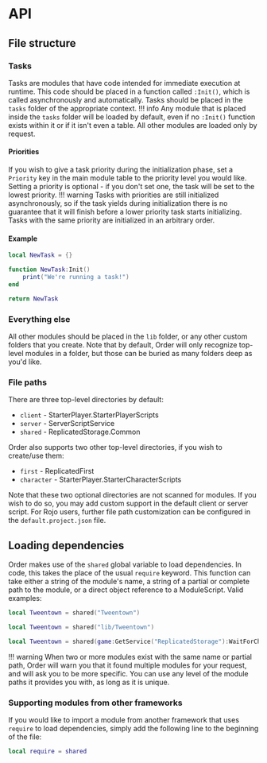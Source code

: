 # API

## File structure

### Tasks
Tasks are modules that have code intended for immediate execution at runtime. This code should be placed in a function called `:Init()`, which is called asynchronously and automatically. Tasks should be placed in the `tasks` folder of the appropriate context.
!!! info
    Any module that is placed inside the `tasks` folder will be loaded by default, even if no `:Init()` function exists within it or if it isn't even a table. All other modules are loaded only by request.
#### Priorities
If you wish to give a task priority during the initialization phase, set a `Priority` key in the main module table to the priority level you would like. Setting a priority is optional - if you don't set one, the task will be set to the lowest priority.
!!! warning
    Tasks with priorities are still initialized asynchronously, so if the task yields during initialization there is no guarantee that it will finish before a lower priority task starts initializing. Tasks with the same priority are initialized in an arbitrary order.
#### Example
```lua
local NewTask = {}

function NewTask:Init()
	print("We're running a task!")
end

return NewTask
```

### Everything else
All other modules should be placed in the `lib` folder, or any other custom folders that you create. Note that by default, Order will only recognize top-level modules in a folder, but those can be buried as many folders deep as you'd like.

### File paths
There are three top-level directories by default:

- `client` - StarterPlayer.StarterPlayerScripts
- `server` - ServerScriptService
- `shared` - ReplicatedStorage.Common

Order also supports two other top-level directories, if you wish to create/use them:

- `first` - ReplicatedFirst
- `character` - StarterPlayer.StarterCharacterScripts

Note that these two optional directories are not scanned for modules. If you wish to do so, you may add custom support in the default client or server script. For Rojo users, further file path customization can be configured in the `default.project.json` file.

## Loading dependencies
Order makes use of the `shared` global variable to load dependencies. In code, this takes the place of the usual `require` keyword. This function can take either a string of the module's name, a string of a partial or complete path to the module, or a direct object reference to a ModuleScript.
Valid examples:
```lua
local Tweentown = shared("Tweentown")
```
```lua
local Tweentown = shared("lib/Tweentown")
```
```lua
local Tweentown = shared(game:GetService("ReplicatedStorage"):WaitForChild("Common"):WaitForChild("lib"):WaitForChild("Tweentown"))
```
!!! warning
    When two or more modules exist with the same name or partial path, Order will warn you that it found multiple modules for your request, and will ask you to be more specific. You can use any level of the module paths it provides you with, as long as it is unique.

### Supporting modules from other frameworks
If you would like to import a module from another framework that uses `require` to load dependencies, simply add the following line to the beginning of the file:
```lua
local require = shared
```
